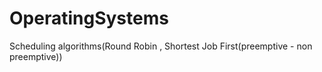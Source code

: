 # OperatingSystems
Scheduling algorithms(Round Robin , Shortest Job First(preemptive - non preemptive))
